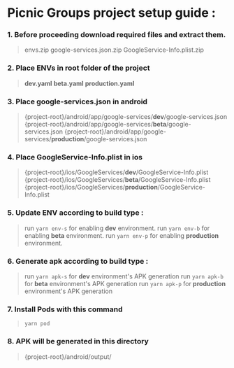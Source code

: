 # Picnic Groups project setup guide :

### 1. Before proceeding download required files and extract them.

 > 
 > envs.zip
 > google-services.json.zip
 > GoogleService-Info.plist.zip
 >

### 2. Place ENVs in root folder of the project

>
> **dev.yaml**
> **beta.yaml**
> **production.yaml**
>

### 3. Place google-services.json in android

>
> {project-root}/android/app/google-services/**dev**/google-services.json
> {project-root}/android/app/google-services/**beta**/google-services.json
> {project-root}/android/app/google-services/**production**/google-services.json
>

### 4. Place GoogleService-Info.plist in ios

>
> {project-root}/ios/GoogleServices/**dev**/GoogleService-Info.plist
> {project-root}/ios/GoogleServices/**beta**/GoogleService-Info.plist
> {project-root}/ios/GoogleServices/**production**/GoogleService-Info.plist
>

### 5. Update ENV according to build type :

>
>  run `yarn env-s` for enabling **dev** environment.
>  run `yarn env-b` for enabling **beta** environment.
>  run `yarn env-p` for enabling **production** environment.
>

### 6. Generate apk according to build type :

>
>  run `yarn apk-s` for **dev** environment's APK generation
>  run `yarn apk-b` for **beta** environment's APK generation
>  run `yarn apk-p` for **production** environment's APK generation
>

### 7. Install Pods with this command

>
> `yarn pod`
>

### 8. APK will be generated in this directory

>
> {project-root}/android/output/
>